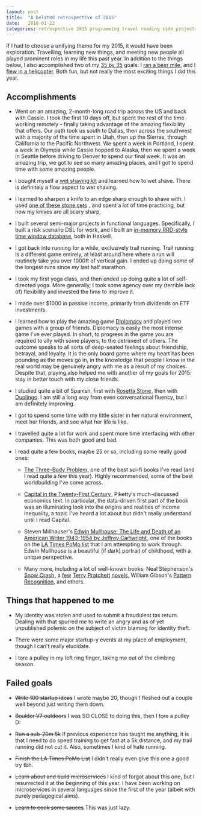 ```yaml
---
layout: post
title:  "A belated retrospective of 2015"
date:   2016-01-22
categories: retrospective 2015 programming travel reading side projects climbing lifting
---
```


If I had to choose a unifying theme for my 2015, it would have been
exploration. Travelling, learning new things, and meeting new people all
played prominent roles in my life this past year. In addition to the
things below, I also accomplished two of my [35 by 35](/35-list.html) goals: I [ran a
beer mile](/blog/post/beer-mile/), and I [flew in a helicopter](/blog/post/rode-a-helicopter/). Both fun, but not really
the most exciting things I did this year. 

## Accomplishments

  * Went on an amazing, 2-month-long road trip across the US and back
    with Cassie. I took the first 10 days off, but spent the rest of the
    time working remotely - finally taking advantage of the amazing
    flexibility that offers. Our path took us south to Dallas, then across
    the southwest with a majority of the time spent in Utah, then up the
    Sierras, through California to the Pacific Northwest. We spent a
    week in Portland, I spent a week in Olympia while Cassie hopped to
    Alaska, then we spent a week in Seattle before driving to Denver to
    spend our final week. It was an amazing trip, we got to see so many amazing
    places, and I got to spend time with some
    amazing people.

  * I bought myself a [wet shaving
    kit](http://www.maggardrazors.com/product/maggard-razors-basic-starter-kit/)
    and learned how to wet shave.
    There is definitely a flow aspect to wet shaving.

  * I learned to sharpen a knife to an edge sharp enough to shave with.
    I used <a rel="nofollow"
href="http://www.amazon.com/gp/product/B00062BIT4/ref=as_li_tl?ie=UTF8&camp=1789&creative=9325&creativeASIN=B00062BIT4&linkCode=as2&tag=thejosephturn-20&linkId=LQBUHO5ZCN6VZCH7">one of these stone sets</a><img
src="http://ir-na.amazon-adsystem.com/e/ir?t=thejosephturn-20&l=as2&o=1&a=B00062BIT4"
width="1" height="1" border="0" alt="" style="border:none !important;
margin:0px !important;" />
, and spent a lot of time
    practicing, but now my knives are all scary sharp.

  * I built several semi-major projects in functional languages.
    Specifically, I built a risk scenario DSL for work, and I built an
    [in-memory RRD-style time window
database](https://github.com/josephturnerjr/caster), both in Haskell.

  * I got back into running for a while, exclusively trail running.
    Trail running is a different game entirely, at least around here
    where a run will routinely take you over 1000ft of vertical gain. I
    ended up doing some of the longest runs since my last half marathon.

  * I took my first yoga class, and then ended up doing quite a lot of
    self-directed yoga. More generally, I took some agency over my
    (terrible lack of) flexibility and invested the time to improve it.
  
  * I made over $1000 in passive income, primarily from dividends on ETF
    investments.

  * I learned how to play the amazing game [Diplomacy](http://amzn.to/1OEUagD) and played two games with a
    group of friends. Diplomacy is easily the most intense game I've
    ever played. In short, to progress in the game you are required to ally
    with some players, to the detriment of others. The outcome speaks to all sorts of deep-seated
    feelings about friendship, betrayal, and loyalty. It is the only board
    game where my heart has been pounding as the moves go in, in the
    knowledge that people I know in the real world may be genuinely angry
    with me as a result of my choices. Despite that, playing also helped me with another of my goals for
    2015: stay in better touch with my close friends.

  * I studied quite a bit of Spanish, first with <a rel="nofollow"
    href="http://www.amazon.com/gp/product/1617160857/ref=as_li_tl?ie=UTF8&camp=1789&creative=390957&creativeASIN=1617160857&linkCode=as2&tag=thejosephturn-20&linkId=VJIH4ZNMFKUYEYN6">
Rosetta Stone</a><img
src="http://ir-na.amazon-adsystem.com/e/ir?t=thejosephturn-20&l=as2&o=1&a=1617160857"
width="1" height="1" border="0" alt="" style="border:none !important;
margin:0px !important;" />, then
    with [Duolingo](https://www.duolingo.com/). I am still a long way from even conversational
    fluency, but I am definitely improving.

  * I got to spend some time with my little sister in her natural
    environment, meet her friends, and see what her life is like. 
  
  * I travelled quite a lot for work and spent more time interfacing
    with other companies. This was both good and bad.

  * I read quite a few books, maybe 25 or so, including some really good
    ones:
    
    * <a rel="nofollow"
      href="http://www.amazon.com/gp/product/0765382032/ref=as_li_tl?ie=UTF8&camp=1789&creative=9325&creativeASIN=0765382032&linkCode=as2&tag=thejosephturn-20&linkId=E6QM44N2RJHUFV55">The
Three-Body Problem</a><img
src="http://ir-na.amazon-adsystem.com/e/ir?t=thejosephturn-20&l=as2&o=1&a=0765382032"
width="1" height="1" border="0" alt="" style="border:none !important;
margin:0px !important;" />, one of the best sci-fi books I've read (and
I read quite a few this year). Highly recommended, some of the best
worldbuilding I've come across.

    * <a rel="nofollow"
      href="http://www.amazon.com/gp/product/067443000X/ref=as_li_tl?ie=UTF8&camp=1789&creative=9325&creativeASIN=067443000X&linkCode=as2&tag=thejosephturn-20&linkId=76BOTAGD4C3H7ZRI">Capital
in the Twenty-First Century</a><img
src="http://ir-na.amazon-adsystem.com/e/ir?t=thejosephturn-20&l=as2&o=1&a=067443000X"
width="1" height="1" border="0" alt="" style="border:none !important;
margin:0px !important;" />, Piketty's much-discussed economics text. In
particular, the data-driven first part of the book was an illuminating
look into the origins and realities of income inequality, a topic I've
heard a lot about but didn't really understand until I read Capital.

    * Steven Millhauser's <a rel="nofollow"
      href="http://www.amazon.com/gp/product/0679766529/ref=as_li_tl?ie=UTF8&camp=1789&creative=390957&creativeASIN=0679766529&linkCode=as2&tag=thejosephturn-20&linkId=N5ZTY6EZOKL6Q2VM">Edwin
Mullhouse: The Life and Death of an American Writer 1943-1954 by Jeffrey
Cartwright</a><img
src="http://ir-na.amazon-adsystem.com/e/ir?t=thejosephturn-20&l=as2&o=1&a=0679766529"
width="1" height="1" border="0" alt="" style="border:none !important;
margin:0px !important;" />, one of the books on the [LA Times PoMo
list](http://latimesblogs.latimes.com/jacketcopy/2009/07/the-mostly-complete-annotated-and-essential-postmodern-reading-list.html) that I am attempting to work through. Edwin Mullhouse is a
beautiful (if dark) portrait of childhood, with a unique perspective.

    * Many more, including a lot of well-known books: Neal Stephenson's <a rel="nofollow"
      href="http://www.amazon.com/gp/product/0553380958/ref=as_li_tl?ie=UTF8&camp=1789&creative=390957&creativeASIN=0553380958&linkCode=as2&tag=thejosephturn-20&linkId=YVQCGEWSVRRJIHEI">Snow
Crash</a><img
src="http://ir-na.amazon-adsystem.com/e/ir?t=thejosephturn-20&l=as2&o=1&a=0553380958"
width="1" height="1" border="0" alt="" style="border:none !important;
margin:0px !important;" />, a <a rel="nofollow"
href="http://www.amazon.com/gp/product/0062237373/ref=as_li_tl?ie=UTF8&camp=1789&creative=390957&creativeASIN=0062237373&linkCode=as2&tag=thejosephturn-20&linkId=QA4DMYBZUDP2KXAP">few</a><img
src="http://ir-na.amazon-adsystem.com/e/ir?t=thejosephturn-20&l=as2&o=1&a=0062237373"
width="1" height="1" border="0" alt="" style="border:none !important;
margin:0px !important;" />
[Terry](http://amzn.to/1PddQto) [Pratchett](http://amzn.to/1QkO7OH) [novels](http://amzn.to/1QkO6dy), William Gibson's [Pattern Recognition](http://amzn.to/1OERyiG), and others.

## Things that happened to me

  * My identity was stolen and used to submit a fraudulent tax return.
    Dealing with that spurred me to write an angry and as of yet
    unpublished polemic on the subject of victim blaming for identity theft.

  * There were some major startup-y events at my place of employment, though I
    can't really elucidate.

  * I tore a pulley in my left ring finger, taking me out of the
    climbing season.

## Failed goals

  * ~~Write 100 startup ideas~~ I wrote maybe 20, though I fleshed out a
    couple well beyond just writing them down.

  * ~~Boulder V7 outdoors~~ I was SO CLOSE to doing this, then I tore a
    pulley D:

  * ~~Run a sub-20m 5k~~ If previous experience has taught me anything,
    it is that I need to do speed training to get fast at a 5k distance,
    and my trail running did not cut it. Also, sometimes I kind of hate running.

  * ~~Finish the LA Times PoMo List~~ I didn't really even give this one
    a good try tbh.

  * ~~Learn about and build microservices~~ I kind of forgot about this
    one, but I resurrected it at the beginning of this year. I have been
    working on microservices in several languages since the first of the
    year (albeit with purely pedagogical aims). 

  * ~~Learn to cook some sauces~~ This was just lazy.
